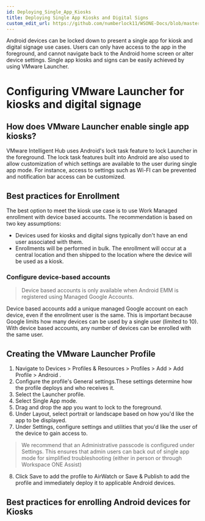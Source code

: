 ```yaml
---
id: Deploying_Single_App_Kiosks
title: Deploying Single App Kiosks and Digital Signs
custom_edit_url: https://github.com/numberlock11/WSONE-Docs/blob/master/docs/Google/Deploying_Single_App_Kiosks.md
---
```


Android devices can be locked down to present a single app for kiosk and digital signage use cases. Users can only have access to the app in the foreground, and cannot navigate back to the Android home screen or alter device settings. Single app kiosks and signs can be easily achieved by using VMware Launcher.

# Configuring VMware Launcher for kiosks and digital signage

## How does VMware Launcher enable single app kiosks?
VMware Intelligent Hub uses Android's lock task feature to lock Launcher in the foreground. The lock task features built into Android are also used to allow customization of which settings are available to the user during single app mode. For instance, access to settings such as Wi-FI can be prevented and notification bar access can be customized.

## Best practices for Enrollment
The best option to meet the kiosk use case is to use Work Managed enrollment with device based accounts. The recommendation is based on two key assumptions:

* Devices used for kiosks and digital signs typically don't have an end user associated with them.
* Enrollments will be performed in bulk. The enrollment will occur at a central location and then shipped to the location where the device will be used as a kiosk.

### Configure device-based accounts
> Device based accounts is only available when Android EMM is registered using Managed Google Accounts.

Device based accounts add a unique managed Google account on each device, even if the enrollment user is the same. This is important because Google limits how many devices can be used by a single user (limited to 10). With device based accounts, any number of devices can be enrolled with the same user.


## Creating the VMware Launcher Profile

1. Navigate to Devices > Profiles & Resources > Profiles > Add > Add Profile > Android .
2. Configure the profile's General settings.These settings determine how the profile deploys and who receives it.
3. Select the Launcher profile.
4. Select Single App mode.
5. Drag and drop the app you want to lock to the foreground.
6. Under Layout, select portrait or landscape based on how you'd like the app to be displayed.
7. Under Settings, configure settings and utilities that you'd like the user of the device to gain access to.
> We recommend that an Administrative passcode is configured under Settings. This ensures that admin users can back out of single app mode for simplified troubleshooting (either in person or through Workspace ONE Assist)

8. Click Save to add the profile to AirWatch or Save & Publish to add the profile and immediately deploy it to applicable Android devices.


## Best practices for enrolling Android devices for Kiosks
